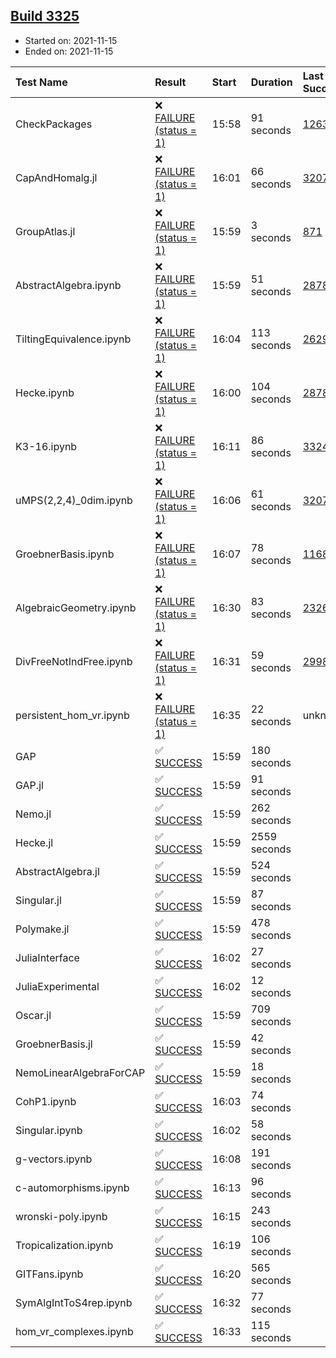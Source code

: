 ## [Build 3325](https://oscarci.mathematik.uni-kl.de/job/oscar-stable/3325/)

* Started on: 2021-11-15
* Ended on: 2021-11-15

| Test Name    | Result | Start | Duration | Last Success | First Failure |
|:-------------|:-------|:------|:---------|:-------------|:--------------|
| CheckPackages | ❌ [FAILURE (status = 1)](https://oscarci.mathematik.uni-kl.de/job/oscar-stable/3325/artifact/logs/build-3325/CheckPackages.log) | 15:58 | 91 seconds | [1263](https://oscarci.mathematik.uni-kl.de/job/oscar-stable/1263/) | [1264](https://oscarci.mathematik.uni-kl.de/job/oscar-stable/1264/) |
| CapAndHomalg.jl | ❌ [FAILURE (status = 1)](https://oscarci.mathematik.uni-kl.de/job/oscar-stable/3325/artifact/logs/build-3325/CapAndHomalg.jl.log) | 16:01 | 66 seconds | [3207](https://oscarci.mathematik.uni-kl.de/job/oscar-stable/3207/) | [3208](https://oscarci.mathematik.uni-kl.de/job/oscar-stable/3208/) |
| GroupAtlas.jl | ❌ [FAILURE (status = 1)](https://oscarci.mathematik.uni-kl.de/job/oscar-stable/3325/artifact/logs/build-3325/GroupAtlas.jl.log) | 15:59 | 3 seconds | [871](https://oscarci.mathematik.uni-kl.de/job/oscar-stable/871/) | [872](https://oscarci.mathematik.uni-kl.de/job/oscar-stable/872/) |
| AbstractAlgebra.ipynb | ❌ [FAILURE (status = 1)](https://oscarci.mathematik.uni-kl.de/job/oscar-stable/3325/artifact/logs/build-3325/AbstractAlgebra.ipynb.log) | 15:59 | 51 seconds | [2878](https://oscarci.mathematik.uni-kl.de/job/oscar-stable/2878/) | [2879](https://oscarci.mathematik.uni-kl.de/job/oscar-stable/2879/) |
| TiltingEquivalence.ipynb | ❌ [FAILURE (status = 1)](https://oscarci.mathematik.uni-kl.de/job/oscar-stable/3325/artifact/logs/build-3325/TiltingEquivalence.ipynb.log) | 16:04 | 113 seconds | [2629](https://oscarci.mathematik.uni-kl.de/job/oscar-stable/2629/) | [2630](https://oscarci.mathematik.uni-kl.de/job/oscar-stable/2630/) |
| Hecke.ipynb | ❌ [FAILURE (status = 1)](https://oscarci.mathematik.uni-kl.de/job/oscar-stable/3325/artifact/logs/build-3325/Hecke.ipynb.log) | 16:00 | 104 seconds | [2878](https://oscarci.mathematik.uni-kl.de/job/oscar-stable/2878/) | [2879](https://oscarci.mathematik.uni-kl.de/job/oscar-stable/2879/) |
| K3-16.ipynb | ❌ [FAILURE (status = 1)](https://oscarci.mathematik.uni-kl.de/job/oscar-stable/3325/artifact/logs/build-3325/K3-16.ipynb.log) | 16:11 | 86 seconds | [3324](https://oscarci.mathematik.uni-kl.de/job/oscar-stable/3324/) | [3325](https://oscarci.mathematik.uni-kl.de/job/oscar-stable/3325/) |
| uMPS(2,2,4)_0dim.ipynb | ❌ [FAILURE (status = 1)](https://oscarci.mathematik.uni-kl.de/job/oscar-stable/3325/artifact/logs/build-3325/uMPS-2-2-4-_0dim.ipynb.log) | 16:06 | 61 seconds | [3207](https://oscarci.mathematik.uni-kl.de/job/oscar-stable/3207/) | [3208](https://oscarci.mathematik.uni-kl.de/job/oscar-stable/3208/) |
| GroebnerBasis.ipynb | ❌ [FAILURE (status = 1)](https://oscarci.mathematik.uni-kl.de/job/oscar-stable/3325/artifact/logs/build-3325/GroebnerBasis.ipynb.log) | 16:07 | 78 seconds | [1168](https://oscarci.mathematik.uni-kl.de/job/oscar-stable/1168/) | [1169](https://oscarci.mathematik.uni-kl.de/job/oscar-stable/1169/) |
| AlgebraicGeometry.ipynb | ❌ [FAILURE (status = 1)](https://oscarci.mathematik.uni-kl.de/job/oscar-stable/3325/artifact/logs/build-3325/AlgebraicGeometry.ipynb.log) | 16:30 | 83 seconds | [2326](https://oscarci.mathematik.uni-kl.de/job/oscar-stable/2326/) | [2327](https://oscarci.mathematik.uni-kl.de/job/oscar-stable/2327/) |
| DivFreeNotIndFree.ipynb | ❌ [FAILURE (status = 1)](https://oscarci.mathematik.uni-kl.de/job/oscar-stable/3325/artifact/logs/build-3325/DivFreeNotIndFree.ipynb.log) | 16:31 | 59 seconds | [2998](https://oscarci.mathematik.uni-kl.de/job/oscar-stable/2998/) | [2999](https://oscarci.mathematik.uni-kl.de/job/oscar-stable/2999/) |
| persistent_hom_vr.ipynb | ❌ [FAILURE (status = 1)](https://oscarci.mathematik.uni-kl.de/job/oscar-stable/3325/artifact/logs/build-3325/persistent_hom_vr.ipynb.log) | 16:35 | 22 seconds | unknown | unknown |
| GAP | ✅ [SUCCESS](https://oscarci.mathematik.uni-kl.de/job/oscar-stable/3325/artifact/logs/build-3325/GAP.log) | 15:59 | 180 seconds |  |  |
| GAP.jl | ✅ [SUCCESS](https://oscarci.mathematik.uni-kl.de/job/oscar-stable/3325/artifact/logs/build-3325/GAP.jl.log) | 15:59 | 91 seconds |  |  |
| Nemo.jl | ✅ [SUCCESS](https://oscarci.mathematik.uni-kl.de/job/oscar-stable/3325/artifact/logs/build-3325/Nemo.jl.log) | 15:59 | 262 seconds |  |  |
| Hecke.jl | ✅ [SUCCESS](https://oscarci.mathematik.uni-kl.de/job/oscar-stable/3325/artifact/logs/build-3325/Hecke.jl.log) | 15:59 | 2559 seconds |  |  |
| AbstractAlgebra.jl | ✅ [SUCCESS](https://oscarci.mathematik.uni-kl.de/job/oscar-stable/3325/artifact/logs/build-3325/AbstractAlgebra.jl.log) | 15:59 | 524 seconds |  |  |
| Singular.jl | ✅ [SUCCESS](https://oscarci.mathematik.uni-kl.de/job/oscar-stable/3325/artifact/logs/build-3325/Singular.jl.log) | 15:59 | 87 seconds |  |  |
| Polymake.jl | ✅ [SUCCESS](https://oscarci.mathematik.uni-kl.de/job/oscar-stable/3325/artifact/logs/build-3325/Polymake.jl.log) | 15:59 | 478 seconds |  |  |
| JuliaInterface | ✅ [SUCCESS](https://oscarci.mathematik.uni-kl.de/job/oscar-stable/3325/artifact/logs/build-3325/JuliaInterface.log) | 16:02 | 27 seconds |  |  |
| JuliaExperimental | ✅ [SUCCESS](https://oscarci.mathematik.uni-kl.de/job/oscar-stable/3325/artifact/logs/build-3325/JuliaExperimental.log) | 16:02 | 12 seconds |  |  |
| Oscar.jl | ✅ [SUCCESS](https://oscarci.mathematik.uni-kl.de/job/oscar-stable/3325/artifact/logs/build-3325/Oscar.jl.log) | 15:59 | 709 seconds |  |  |
| GroebnerBasis.jl | ✅ [SUCCESS](https://oscarci.mathematik.uni-kl.de/job/oscar-stable/3325/artifact/logs/build-3325/GroebnerBasis.jl.log) | 15:59 | 42 seconds |  |  |
| NemoLinearAlgebraForCAP | ✅ [SUCCESS](https://oscarci.mathematik.uni-kl.de/job/oscar-stable/3325/artifact/logs/build-3325/NemoLinearAlgebraForCAP.log) | 15:59 | 18 seconds |  |  |
| CohP1.ipynb | ✅ [SUCCESS](https://oscarci.mathematik.uni-kl.de/job/oscar-stable/3325/artifact/logs/build-3325/CohP1.ipynb.log) | 16:03 | 74 seconds |  |  |
| Singular.ipynb | ✅ [SUCCESS](https://oscarci.mathematik.uni-kl.de/job/oscar-stable/3325/artifact/logs/build-3325/Singular.ipynb.log) | 16:02 | 58 seconds |  |  |
| g-vectors.ipynb | ✅ [SUCCESS](https://oscarci.mathematik.uni-kl.de/job/oscar-stable/3325/artifact/logs/build-3325/g-vectors.ipynb.log) | 16:08 | 191 seconds |  |  |
| c-automorphisms.ipynb | ✅ [SUCCESS](https://oscarci.mathematik.uni-kl.de/job/oscar-stable/3325/artifact/logs/build-3325/c-automorphisms.ipynb.log) | 16:13 | 96 seconds |  |  |
| wronski-poly.ipynb | ✅ [SUCCESS](https://oscarci.mathematik.uni-kl.de/job/oscar-stable/3325/artifact/logs/build-3325/wronski-poly.ipynb.log) | 16:15 | 243 seconds |  |  |
| Tropicalization.ipynb | ✅ [SUCCESS](https://oscarci.mathematik.uni-kl.de/job/oscar-stable/3325/artifact/logs/build-3325/Tropicalization.ipynb.log) | 16:19 | 106 seconds |  |  |
| GITFans.ipynb | ✅ [SUCCESS](https://oscarci.mathematik.uni-kl.de/job/oscar-stable/3325/artifact/logs/build-3325/GITFans.ipynb.log) | 16:20 | 565 seconds |  |  |
| SymAlgIntToS4rep.ipynb | ✅ [SUCCESS](https://oscarci.mathematik.uni-kl.de/job/oscar-stable/3325/artifact/logs/build-3325/SymAlgIntToS4rep.ipynb.log) | 16:32 | 77 seconds |  |  |
| hom_vr_complexes.ipynb | ✅ [SUCCESS](https://oscarci.mathematik.uni-kl.de/job/oscar-stable/3325/artifact/logs/build-3325/hom_vr_complexes.ipynb.log) | 16:33 | 115 seconds |  |  |
